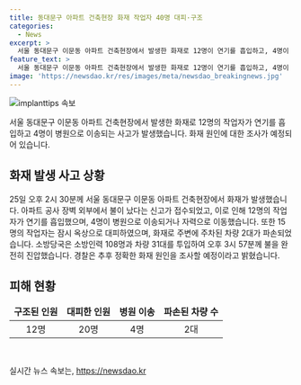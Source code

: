 ```yaml
---
title: 동대문구 아파트 건축현장 화재 작업자 40명 대피·구조
categories:
  - News
excerpt: >
  서울 동대문구 이문동 아파트 건축현장에서 발생한 화재로 12명이 연기를 흡입하고, 4명이 병원으로 이송되었다. 작업자 20명이 구조되고, 15명은 옥상으로 대피했으며, 화재로 주변 차량 2대가 파손됐다. 소방당국은 108명의 소방인력과 31대의 차량을 동원하여 1시간 20여 분 만에 화재를 진압했다. 경찰은 화재 원인을 조사 중이라고 밝혔다. 
feature_text: >
  서울 동대문구 이문동 아파트 건축현장에서 발생한 화재로 12명이 연기를 흡입하고, 4명이 병원으로 이송되었다. 작업자 20명이 구조되고, 15명은 옥상으로 대피했으며, 화재로 주변 차량 2대가 파손됐다. 소방당국은 108명의 소방인력과 31대의 차량을 동원하여 1시간 20여 분 만에 화재를 진압했다. 경찰은 화재 원인을 조사 중이라고 밝혔다. 
image: 'https://newsdao.kr/res/images/meta/newsdao_breakingnews.jpg'
---
```


<p><img src="https://newsdao.kr/res/images/meta/newsdao_breakingnews.jpg" alt="implanttips 속보" /></p>

<p>서울 동대문구 이문동 아파트 건축현장에서 발생한 화재로 12명의 작업자가 연기를 흡입하고 4명이 병원으로 이송되는 사고가 발생했습니다. 화재 원인에 대한 조사가 예정되어 있습니다.</p>

<h2 data-ke-size="size26">화재 발생 사고 상황</h2>

<p data-ke-size="size16">25일 오후 2시 30분께 서울 동대문구 이문동 아파트 건축현장에서 화재가 발생했습니다. 아파트 공사 장벽 외부에서 불이 났다는 신고가 접수되었고, 이로 인해 12명의 작업자가 연기를 흡입했으며, 4명이 병원으로 이송되거나 자력으로 이동했습니다. 또한 15명의 작업자는 잠시 옥상으로 대피하였으며, 화재로 주변에 주차된 차량 2대가 파손되었습니다. 소방당국은 소방인력 108명과 차량 31대를 투입하여 오후 3시 57분께 불을 완전히 진압했습니다. 경찰은 추후 정확한 화재 원인을 조사할 예정이라고 밝혔습니다.</p>

<h2 data-ke-size="size26">피해 현황</h2>

<table>
<thead>
<tr>
<td style="text-align: center; height: 17px;"><b>구조된 인원</b></td>
<td style="text-align: center; height: 17px;"><b>대피한 인원</b></td>
<td style="text-align: center; height: 17px;"><b>병원 이송</b></td>
<td style="text-align: center; height: 17px;"><b>파손된 차량 수</b></td>
</tr>
</thead>
<tr>
<td style="text-align: center; height: 17px;">12명</td>
<td style="text-align: center; height: 17px;">20명</td>
<td style="text-align: center; height: 17px;">4명</td>
<td style="text-align: center; height: 17px;">2대</td>
</tr>
</table>

<p data-ke-size="size16">&nbsp;</p>
실시간 뉴스 속보는, <a href="https://newsdao.kr" rel="dofollow">https://newsdao.kr</a>


